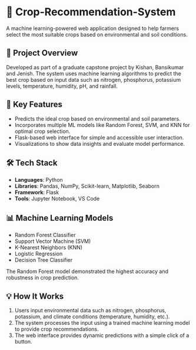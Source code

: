 # 🌾 Crop-Recommendation-System
A machine learning-powered web application designed to help farmers select the most suitable crops based on environmental and soil conditions.

## 🚀 Project Overview
Developed as part of a graduate capstone project by Kishan, Bansikumar and Jenish. The system uses machine learning algorithms to predict the best crop based on input data such as nitrogen, phosphorus, potassium levels, temperature, humidity, pH, and rainfall.

## 🧠 Key Features
- Predicts the ideal crop based on environmental and soil parameters.
- Incorporates multiple ML models like Random Forest, SVM, and KNN for optimal crop selection.
- Flask-based web interface for simple and accessible user interaction.
- Visualizations to show data insights and evaluate model performance.

## 🛠️ Tech Stack
- **Languages**: Python
- **Libraries**: Pandas, NumPy, Scikit-learn, Matplotlib, Seaborn
- **Framework**: Flask
- **Tools**: Jupyter Notebook, VS Code

## 📊 Machine Learning Models
- Random Forest Classifier
- Support Vector Machine (SVM)
- K-Nearest Neighbors (KNN)
- Logistic Regression
- Decision Tree Classifier

The Random Forest model demonstrated the highest accuracy and robustness in crop prediction.

## 💡 How It Works
1. Users input environmental data such as nitrogen, phosphorus, potassium, and climate conditions (temperature, humidity, etc.).
2. The system processes the input using a trained machine learning model to provide crop recommendations.
3. The web interface provides dynamic predictions with a simple click of a button.
